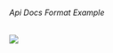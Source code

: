 <StandardTab choosen="usability" />

<div class="my-4"></div>

<h6>Api Docs Format Example</h6>

<div class="h-full overflow-y-auto my-4">
  <img src="https://nordicapis.com/wp-content/uploads/redoc-demo-API-documentation.png">
</div>

<!--
Time: 07:00

- Contoh hasil jadi API Documentation
-->
